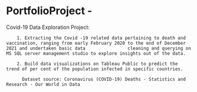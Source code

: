 # PortfolioProject - 

  Covid-19 Data Exploration Project:
  
        1. Extracting the Covid -19 related data pertaining to death and vaccination, ranging from early February 2020 to the end of December 2021 and undertaken basic data                cleaning and querying on MS SQL server management studio to explore insights out of the data.
        
        2. Build data visualizations on Tableau Public to predict the trend of per cent of the population infected in specific countries.

          Dataset source: Coronavirus (COVID-19) Deaths - Statistics and Research - Our World in Data
